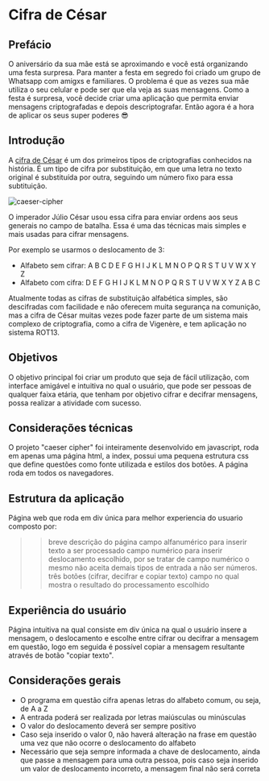 # Cifra de César

## Prefácio

O aniversário da sua mãe está se aproximando e você está organizando uma festa
surpresa. Para manter a festa em segredo foi criado um grupo de Whatsapp com
amigxs e familiares. O problema é que as vezes sua mãe utiliza o seu celular
e pode ser que ela veja as suas mensagens. Como a festa é surpresa, você
decide criar uma aplicação que permita enviar mensagens criptografadas e depois
descriptografar. Então agora é a hora de aplicar os seus super poderes 😎

## Introdução

A [cifra de César](https://pt.wikipedia.org/wiki/Cifra_de_C%C3%A9sar) é um dos
primeiros tipos de criptografias conhecidos na história. É um tipo de cifra por
substituição, em que uma letra no texto original é substituída por outra,
seguindo um número fixo para essa subtituição.

![caeser-cipher](https://upload.wikimedia.org/wikipedia/commons/thumb/2/2b/Caesar3.svg/2000px-Caesar3.svg.png)

O imperador Júlio César usou essa cifra para enviar ordens aos seus generais no
campo de batalha. Essa é uma das técnicas mais simples e mais usadas para
cifrar mensagens.

Por exemplo se usarmos o deslocamento de 3:

* Alfabeto sem cifrar: A B C D E F G H I J K L M N O P Q R S T U V W X Y Z
* Alfabeto com cifra:  D E F G H I J K L M N O P Q R S T U V W X Y Z A B C

Atualmente todas as cifras de substituição alfabética simples, são descifradas
com facilidade e não oferecem muita segurança na comunição, mas a cifra de
César muitas vezes pode fazer parte de um sistema mais complexo de
criptografia, como a cifra de Vigenère, e tem aplicação no sistema ROT13.

## Objetivos

O objetivo principal foi criar um produto que seja de fácil utilização, com interface amigável e intuitiva no qual o usuário, que pode ser pessoas de qualquer faixa etária, que tenham por objetivo cifrar e decifrar mensagens, possa realizar a atividade com sucesso.


## Considerações técnicas

O projeto "caeser cipher" foi inteiramente desenvolvido em javascript, roda em apenas uma página html, a index, possui uma pequena estrutura css que define questões como fonte utilizada e estilos dos botões.
A página roda em todos os navegadores. 

## Estrutura da aplicação

Página web que roda em div única para melhor experiencia do usuario composto por:
>> breve descrição do página
>> campo alfanumérico para inserir texto a ser processado
>> campo numérico para inserir deslocamento escolhido, por se tratar de campo numérico o mesmo não aceita demais tipos de entrada a não ser números.
>> três botões (cifrar, decifrar e copiar texto)
>> campo no qual mostra o resultado do processamento escolhido

## Experiência do usuário

Página intuitiva na qual consiste em div única na qual o usuário insere a mensagem, o deslocamento e escolhe entre cifrar ou decifrar a mensagem em questão, logo em seguida é possível copiar a mensagem resultante através de botão "copiar texto".

## Considerações gerais

- O programa em questão cifra apenas letras do alfabeto comum, ou seja, de A a Z
- A entrada poderá ser realizada por letras maiúsculas ou minúsculas
- O valor do deslocamento deverá ser sempre positivo
- Caso seja inserido o valor 0, não haverá alteração na frase em questão uma vez que não ocorre o deslocamento do alfabeto
- Necessário que seja sempre informada a chave de deslocamento, ainda que passe a mensagem para uma outra pessoa, pois caso seja inserido um valor de deslocamento incorreto, a mensagem final não será correta
